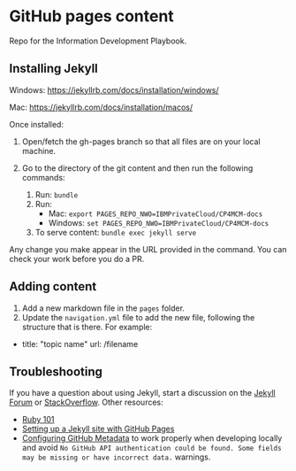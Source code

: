 # GitHub pages content

Repo for the Information Development Playbook.

## Installing Jekyll

Windows: https://jekyllrb.com/docs/installation/windows/

Mac: https://jekyllrb.com/docs/installation/macos/

Once installed:
1. Open/fetch the gh-pages branch so that all files are on your local machine.
2. Go to the directory of the git content and then run the following commands: 

    1. Run: `bundle`
    2. Run: 
       * Mac: `export PAGES_REPO_NWO=IBMPrivateCloud/CP4MCM-docs`
       * Windows: `set PAGES_REPO_NWO=IBMPrivateCloud/CP4MCM-docs` 
    3. To serve content: `bundle exec jekyll serve`

Any change you make appear in the URL provided in the command. You can check your work before you do a PR. 

## Adding content

1. Add a new markdown file in the `pages` folder.
2. Update the `navigation.yml` file to add the new file, following the structure that is there. For example: 

- title: "topic name"
  url: /filename

## Troubleshooting

If you have a question about using Jekyll, start a discussion on the [Jekyll Forum](https://talk.jekyllrb.com/) or [StackOverflow](https://stackoverflow.com/questions/tagged/jekyll). Other resources:

- [Ruby 101](https://jekyllrb.com/docs/ruby-101/)
- [Setting up a Jekyll site with GitHub Pages](https://jekyllrb.com/docs/github-pages/)
- [Configuring GitHub Metadata](https://github.com/jekyll/github-metadata/blob/master/docs/configuration.md#configuration) to work properly when developing locally and avoid `No GitHub API authentication could be found. Some fields may be missing or have incorrect data.` warnings.

